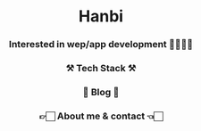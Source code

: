 <div align="center">

  # Hanbi
  ### Interested in wep/app development 👩🏻‍💻🔥

  ### ⚒️ Tech Stack ⚒️
  
  ### 🧸 Blog 🧸
  
  ### 👉🏻 About me & contact 👈🏻
</div>

<!--
**rlagksql219/rlagksql219** is a ✨ _special_ ✨ repository because its `README.md` (this file) appears on your GitHub profile.

Here are some ideas to get you started:

- 🔭 I’m currently working on ...
- 🌱 I’m currently learning ...
- 👯 I’m looking to collaborate on ...
- 🤔 I’m looking for help with ...
- 💬 Ask me about ...
- 📫 How to reach me: ...
- 😄 Pronouns: ...
- ⚡ Fun fact: ...
-->
